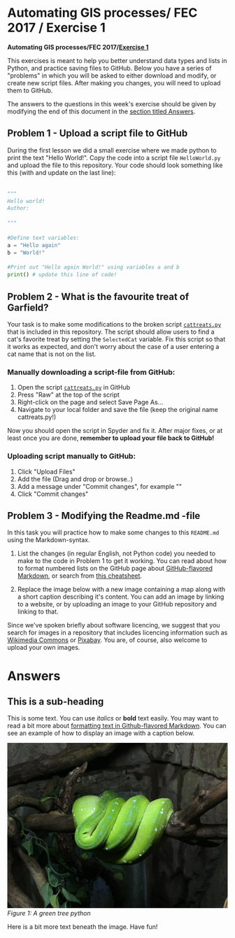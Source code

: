 # Automating GIS processes/ FEC 2017 / Exercise 1

**Automating GIS processes/FEC 2017/[Exercise 1](https://automating-gis-processes.github.io/FEC/Day1-Exercise1.html)**

This exercises is meant to help you better understand data types and lists in Python, and practice saving files to GitHub.
Below you have a series of "problems" in which you will be asked to either download and modify, or create new script files.
After making you changes, you will need to upload them to GitHub.

The answers to the questions in this week's exercise should be given by modifying the end of this document in the [section titled Answers](#answers).

## Problem 1 - Upload a script file to GitHub

During the first lesson we did a small exercise where we made python to print the text "Hello World!".
Copy the code into a script file `HelloWorld.py` and upload the file to this repository. Your code should look
something like this (with and update on the last line):

```python

"""
Hello world!
Author:

"""

#Define text variables:
a = "Hello again"
b = "World!"

#Print out "Hello again World!" using variables a and b
print() # update this line of code!

```

## Problem 2 - What is the favourite treat of Garfield?

Your task is to make some modifications to the broken script [`cattreats.py`](cattreats.py) that is included in this repository.
The script should allow users to find a cat's favorite treat by setting the `SelectedCat` variable.
Fix this script so that it works as expected, and don't worry about the case of a user entering a cat name that is not on the list.

### Manually downloading a script-file from GitHub:
1. Open the script [`cattreats.py`](cattreats.py) in GitHub
2. Press "Raw" at the top of the script
3. Right-click on the page and select Save Page As...
4. Navigate to your local folder and save the file (keep the original name cattreats.py!)

Now you should open the script in Spyder and fix it. After major fixes, or at least once you are done, **remember to upload your file back to GitHub!**

### Uploading script manually to GitHub:
1. Click "Upload Files"
2. Add the file (Drag and drop or browse..)
3. Add a message under "Commit changes", for example ""
4. Click "Commit changes"


## Problem 3 - Modifying the Readme.md -file
In this task you will practice how to make some changes to this `README.md` using the Markdown-syntax.

1. List the changes (in regular English, not Python code) you needed to make to the code in Problem 1 to get it working.
You can read about how to format numbered lists on the GitHub page about [GitHub-flavored Markdown](https://help.github.com/articles/basic-writing-and-formatting-syntax/), or search from [this cheatsheet](https://github.com/adam-p/markdown-here/wiki/Markdown-Cheatsheet).

2. Replace the image below with a new image containing a map along with a short caption describing it's content.
You can add an image by linking to a website, or by uploading an image to your GitHub repository and linking to that.

Since we've spoken briefly about software licencing, we suggest that you search for images in a repository that includes licencing information such as [Wikimedia Commons](https://commons.wikimedia.org/wiki/Main_Page) or [Pixabay](https://pixabay.com/).
You are, of course, also welcome to upload your own images.


# Answers
## This is a sub-heading
This is some text.
You can use *italics* or **bold** text easily.
You may want to read a bit more about [formatting text in Github-flavored Markdown](https://help.github.com/articles/basic-writing-and-formatting-syntax/).
You can see an example of how to display an image with a caption below.

![Text shown if image does not load](Images/green-tree-python.jpg)<br/>
*Figure 1: A green tree python*

Here is a bit more text beneath the image. Have fun!

